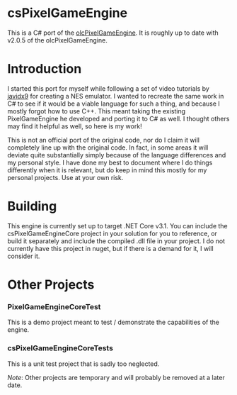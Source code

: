 ﻿# csPixelGameEngine
This is a C# port of the [olcPixelGameEngine](https://github.com/OneLoneCoder/olcPixelGameEngine). It is roughly up to date
with v2.0.5 of the olcPixelGameEngine.

# Introduction
I started this port for myself while following a set of video tutorials by [javidx9](https://www.youtube.com/c/javidx9) for creating a NES 
emulator. I wanted to recreate the same work in C# to see if it would be a viable language for such a thing, and because I mostly forgot 
how to use C++. This meant taking the existing PixelGameEngine he developed and porting it to C# as well. I thought others may find it helpful 
as well, so here is my work!

This is not an official port of the original code, nor do I claim it will completely line up with the original code. In fact, in some areas it
will deviate quite substantially simply because of the language differences and my personal style. I have done my best to document where I do 
things differently when it is relevant, but do keep in mind this mostly for my personal projects. Use at your own risk.

# Building
This engine is currently set up to target .NET Core v3.1. You can include the csPixelGameEngineCore project in your solution for you to 
reference, or build it separately and include the compiled .dll file in your project. I do not currently have this project in nuget, but if
there is a demand for it, I will consider it.

# Other Projects
### PixelGameEngineCoreTest
This is a demo project meant to test / demonstrate the capabilities of the engine.

### csPixelGameEngineCoreTests
This is a unit test project that is sadly too neglected.

*Note*: Other projects are temporary and will probably be removed at a later date.